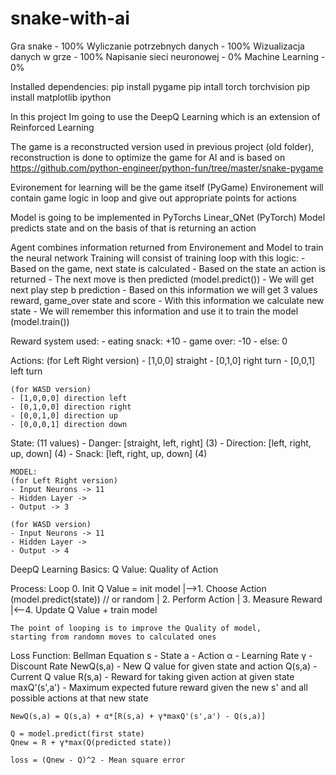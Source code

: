 # snake-with-ai

Gra snake - 100%
Wyliczanie potrzebnych danych - 100%
Wizualizacja danych w grze - 100%
Napisanie sieci neuronowej - 0%
Machine Learning - 0%

Installed dependencies:
pip install pygame
pip intall torch torchvision
pip install matplotlib ipython

In this project Im going to use the DeepQ Learning which is an extension of Reinforced Learning

The game is a reconstructed version used in previous project (old folder), reconstruction is done to optimize the game for AI and is based on https://github.com/python-engineer/python-fun/tree/master/snake-pygame

Evironement for learning will be the game itself (PyGame)
    Environement will contain game logic in loop and give out appropriate points for actions

Model is going to be implemented in PyTorchs Linear_QNet (PyTorch)
    Model predicts state and on the basis of that is returning an action

Agent combines information returned from Environement and Model to train the neural network
    Training will consist of training loop with this logic:
    - Based on the game, next state is calculated
    - Based on the state an action is returned
    - The next move is then predicted (model.predict())
    - We will get next play step b prediction
    - Based on this information we will get 3 values
        reward, game_over state and score
    - With this information we calculate new state
    - We will remember this information and use it to train the model (model.train())

Reward system used:
    - eating snack: +10
    - game over: -10
    - else: 0

Actions: 
    (for Left Right version)
    - [1,0,0] straight
    - [0,1,0] right turn
    - [0,0,1] left turn

    (for WASD version)
    - [1,0,0,0] direction left
    - [0,1,0,0] direction right
    - [0,0,1,0] direction up
    - [0,0,0,1] direction down



State: (11 values)
    - Danger: [straight, left, right] (3)
    - Direction: [left, right, up, down] (4)
    - Snack: [left, right, up, down] (4)


    MODEL:
    (for Left Right version)
    - Input Neurons -> 11
    - Hidden Layer ->
    - Output -> 3

    (for WASD version)
    - Input Neurons -> 11
    - Hidden Layer ->
    - Output -> 4


DeepQ Learning Basics:
    Q Value: Quality of Action

Process:
Loop    0. Init Q Value = init model
    |-->1. Choose Action (model.predict(state)) // or random
    |   2. Perform Action
    |   3. Measure Reward
    |<--4. Update Q Value + train model

    The point of looping is to improve the Quality of model,
    starting from randomn moves to calculated ones

Loss Function: Bellman Equation
    s - State
    a - Action
    α - Learning Rate
    γ - Discount Rate
    NewQ(s,a) - New Q value for given state and action
    Q(s,a) - Current Q value
    R(s,a) - Reward for taking given action at given state
    maxQ'(s',a') - Maximum expected future reward given the new s' and all possible actions at that new state

    NewQ(s,a) = Q(s,a) + α*[R(s,a) + γ*maxQ'(s',a') - Q(s,a)] 

    Q = model.predict(first state)
    Qnew = R + γ*max(Q(predicted state))

    loss = (Qnew - Q)^2 - Mean square error

